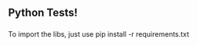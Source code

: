 <h2 align="left">Python Tests!</h2>

###

To import the libs, just use pip install -r requirements.txt

###
